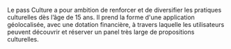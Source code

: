 <p id="brief">
  Le pass Culture a pour ambition de renforcer et de diversifier les pratiques culturelles dès l’âge de 15 ans. Il prend la forme d'une application géolocalisée, avec une dotation financière, à travers laquelle les utilisateurs peuvent découvrir et réserver un panel très large de propositions culturelles.
</p>